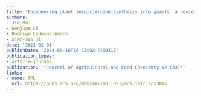 ```yaml
---
title: 'Engineering plant sesquiterpene synthesis into yeasts: a review'
authors:
- Jie Mai
- Wenjuan Li
- Rodrigo Ledesma-Amaro
- Xiao-Jun Ji
date: '2021-01-01'
publishDate: '2024-09-16T16:13:02.340931Z'
publication_types:
- article-journal
publication: '*Journal of Agricultural and Food Chemistry 69 (33)*'
links:
- name: URL
  url: https://pubs.acs.org/doi/abs/10.1021/acs.jafc.1c03864
---
```

